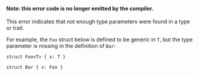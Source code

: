 #### Note: this error code is no longer emitted by the compiler.

This error indicates that not enough type parameters were found in a type or
trait.

For example, the `Foo` struct below is defined to be generic in `T`, but the
type parameter is missing in the definition of `Bar`:

```compile_fail,E0107
struct Foo<T> { x: T }

struct Bar { x: Foo }
```
